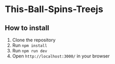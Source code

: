 # This-Ball-Spins-Treejs

## How to install
1. Clone the repository
2. Run `npm install`
3. Run `npm run dev`
4. Open `http://localhost:3000/` in your browser
